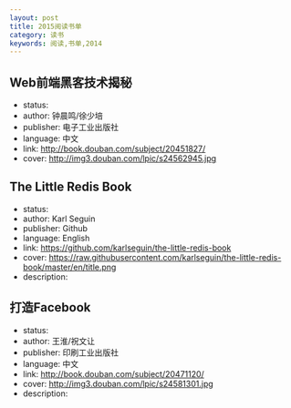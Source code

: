```yaml
---
layout: post
title: 2015阅读书单
category: 读书
keywords: 阅读,书单,2014
---
```


## Web前端黑客技术揭秘

- status: 
- author: 钟晨鸣/徐少培
- publisher: 电子工业出版社
- language: 中文
- link: http://book.douban.com/subject/20451827/
- cover: http://img3.douban.com/lpic/s24562945.jpg

## The Little Redis Book

- status: 
- author: Karl Seguin
- publisher: Github
- language: English
- link: https://github.com/karlseguin/the-little-redis-book
- cover: https://raw.githubusercontent.com/karlseguin/the-little-redis-book/master/en/title.png
- description:

## 打造Facebook

- status: 
- author: 王淮/祝文让
- publisher: 印刷工业出版社
- language: 中文
- link: http://book.douban.com/subject/20471120/
- cover: http://img3.douban.com/lpic/s24581301.jpg
- description: 